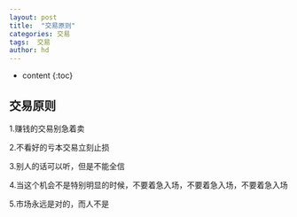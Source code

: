 ```yaml
---
layout: post
title:  "交易原则"
categories: 交易
tags:  交易
author: hd
---
```


* content
{:toc}

## 交易原则

1.赚钱的交易别急着卖

2.不看好的亏本交易立刻止损

3.别人的话可以听，但是不能全信

4.当这个机会不是特别明显的时候，不要着急入场，不要着急入场，不要着急入场

5.市场永远是对的，而人不是